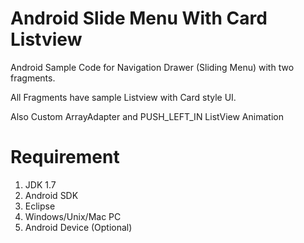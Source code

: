 Android Slide Menu With Card Listview
=====================================

Android Sample Code for Navigation Drawer (Sliding Menu) with two fragments.

All Fragments have sample Listview with Card style UI.

Also Custom ArrayAdapter and PUSH_LEFT_IN ListView Animation


Requirement
===========

1. JDK 1.7
2. Android SDK
3. Eclipse
4. Windows/Unix/Mac PC
5. Android Device (Optional)
